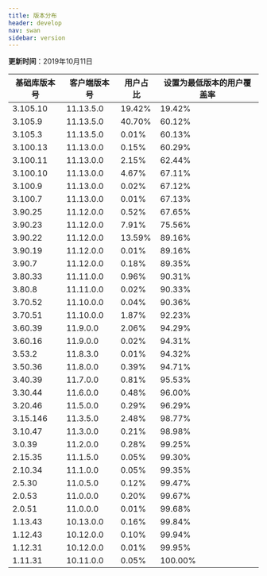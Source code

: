 ```yaml
---
title: 版本分布
header: develop
nav: swan
sidebar: version
---
```

**更新时间**：2019年10月11日

|基础库版本号|客户端版本号|用户占比|设置为最低版本的用户覆盖率|
|---|---|---|---|
|3.105.10|11.13.5.0|19.42%|19.42%|
|3.105.9|11.13.5.0|40.70%|60.12%|
|3.105.3|11.13.5.0|0.01%|60.13%|
|3.100.13|11.13.0.0|0.15%|60.29%|
|3.100.11|11.13.0.0|2.15%|62.44%|
|3.100.10|11.13.0.0|4.67%|67.11%|
|3.100.9|11.13.0.0|0.02%|67.12%|
|3.100.7|11.13.0.0|0.01%|67.13%|
|3.90.25|11.12.0.0|0.52%|67.65%|
|3.90.23|11.12.0.0|7.91%|75.56%|
|3.90.22|11.12.0.0|13.59%|89.16%|
|3.90.19|11.12.0.0|0.01%|89.16%|
|3.90.7|11.12.0.0|0.18%|89.35%|
|3.80.33|11.11.0.0|0.96%|90.31%|
|3.80.8|11.11.0.0|0.02%|90.33%|
|3.70.52|11.10.0.0|0.04%|90.36%|
|3.70.51|11.10.0.0|1.87%|92.23%|
|3.60.39|11.9.0.0|2.06%|94.29%|
|3.60.16|11.9.0.0|0.02%|94.31%|
|3.53.2|11.8.3.0|0.01%|94.32%|
|3.50.36|11.8.0.0|0.39%|94.71%|
|3.40.39|11.7.0.0|0.81%|95.53%|
|3.30.44|11.6.0.0|0.48%|96.00%|
|3.20.46|11.5.0.0|0.29%|96.29%|
|3.15.146|11.3.5.0|2.48%|98.77%|
|3.10.47|11.3.0.0|0.21%|98.98%|
|3.0.39|11.2.0.0|0.28%|99.25%|
|2.15.35|11.1.5.0|0.05%|99.30%|
|2.10.34|11.1.0.0|0.05%|99.35%|
|2.5.30|11.0.5.0|0.12%|99.47%|
|2.0.53|11.0.0.0|0.20%|99.67%|
|2.0.51|11.0.0.0|0.01%|99.68%|
|1.13.43|10.13.0.0|0.16%|99.84%|
|1.12.43|10.12.0.0|0.10%|99.94%|
|1.12.31|10.12.0.0|0.01%|99.95%|
|1.11.31|10.11.0.0|0.05%|100.00%|